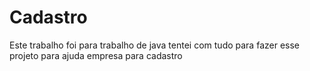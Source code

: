# Cadastro
Este trabalho foi para trabalho de java tentei com tudo para fazer esse projeto para ajuda empresa para cadastro
